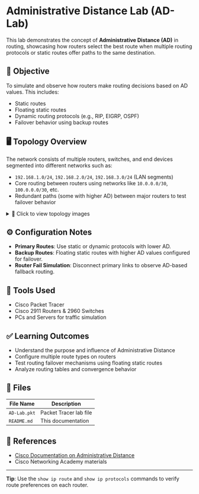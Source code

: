 # Administrative Distance Lab (AD-Lab)

This lab demonstrates the concept of **Administrative Distance (AD)** in routing, showcasing how routers select the best route when multiple routing protocols or static routes offer paths to the same destination.

## 🧠 Objective

To simulate and observe how routers make routing decisions based on AD values. This includes:
- Static routes
- Floating static routes
- Dynamic routing protocols (e.g., RIP, EIGRP, OSPF)
- Failover behavior using backup routes

## 🖥️ Topology Overview

The network consists of multiple routers, switches, and end devices segmented into different networks such as:
- `192.168.1.0/24`, `192.168.2.0/24`, `192.168.3.0/24` (LAN segments)
- Core routing between routers using networks like `10.0.0.0/30`, `100.0.0.0/30`, etc.
- Redundant paths (some with higher AD) between major routers to test failover behavior

<details>
<summary>📸 Click to view topology images</summary>

- ![Full Topology](./topology-full.png)
- ![Left Side](./topology-left.png)
- ![Right Side](./topology-right.png)

</details>

## ⚙️ Configuration Notes

- **Primary Routes**: Use static or dynamic protocols with lower AD.
- **Backup Routes**: Floating static routes with higher AD values configured for failover.
- **Router Fail Simulation**: Disconnect primary links to observe AD-based fallback routing.

## 🔧 Tools Used

- Cisco Packet Tracer
- Cisco 2911 Routers & 2960 Switches
- PCs and Servers for traffic simulation

## ✅ Learning Outcomes

- Understand the purpose and influence of Administrative Distance
- Configure multiple route types on routers
- Test routing failover mechanisms using floating static routes
- Analyze routing tables and convergence behavior

## 📁 Files

| File Name             | Description                                 |
|----------------------|---------------------------------------------|
| `AD-Lab.pkt`          | Packet Tracer lab file                      |
| `README.md`           | This documentation                         |

## 📘 References

- [Cisco Documentation on Administrative Distance](https://www.cisco.com/c/en/us/support/docs/ip/routing-information-protocol-rip/13769-50.html)
- Cisco Networking Academy materials

---

**Tip**: Use the `show ip route` and `show ip protocols` commands to verify route preferences on each router.


